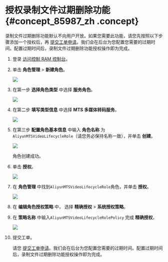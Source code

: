 # 授权录制文件过期删除功能 {#concept_85987_zh .concept}

录制文件过期删除功能默认不向用户开放。如果您需要此功能，请您先按照以下步骤添加一个授权后，再 [提交工单申请](https://workorder.console.aliyun.com/console.htm)。我们会在后台为您配置您需要的过期时间。配置过期时间后，录制文件过期删除功能授权操作即为完成。

1.  登录 [访问控制 RAM 控制台](https://ram.console.aliyun.com/?spm=5176.2020520001.aliyun_topbar.18.69864bd3NihM7r#/overview)。

2.  单击 **角色管理** \> **新建角色**。

    ![](http://docs-aliyun.cn-hangzhou.oss.aliyun-inc.com/assets/pic/85987/cn_zh/1532073878064/licycle%E6%9D%83%E9%99%90%E8%AE%BE%E7%BD%AE1%20%E5%8D%95%E5%87%BB%E8%A7%92%E8%89%B2%E7%AE%A1%E7%90%86-%E6%96%B0%E5%BB%BA%E8%A7%92%E8%89%B2%E3%80%82.png)

3.  在第一步 **选择角色类型** 中选择 **服务角色**。

    ![](http://docs-aliyun.cn-hangzhou.oss.aliyun-inc.com/assets/pic/85987/cn_zh/1532074141999/lifecycle%20%E9%80%89%E6%8B%A9%E6%9C%8D%E5%8A%A1%E8%A7%92%E8%89%B2%202.png)

4.  在第二步 **填写类型信息** 中选择 **MTS 多媒体转码服务**。

    ![](http://docs-aliyun.cn-hangzhou.oss.aliyun-inc.com/assets/pic/85987/cn_zh/1532074204300/lifecycle%20%E9%80%89%E6%8B%A9%20mts%20%E5%A4%9A%E5%AA%92%E4%BD%93%E6%9C%8D%E5%8A%A1%203.png)

5.  在第三步 **配置角色基本信息** 中输入 **角色名称** 为`AliyunMTSVideoLifecycleRole`（请您务必保持名称一致），并单击 **创建**。

    ![](http://docs-aliyun.cn-hangzhou.oss.aliyun-inc.com/assets/pic/85987/cn_zh/1532074317051/lifecycle%20%E8%AE%BE%E7%BD%AE%E8%A7%92%E8%89%B2%E5%90%8D%E7%A7%B0%204.png)

    角色创建成功。

6.  单击 **授权**。

    ![](http://docs-aliyun.cn-hangzhou.oss.aliyun-inc.com/assets/pic/85987/cn_zh/1532075979334/lifecycle%20%E8%A7%92%E8%89%B2%E5%88%9B%E5%BB%BA%E6%88%90%E5%8A%9F.png)

7.  在 **角色管理** 中找到`AliyunMTSVideoLifecycleRole`角色，并单击 **授权**。

    ![](http://docs-aliyun.cn-hangzhou.oss.aliyun-inc.com/assets/pic/85987/cn_zh/1532076278340/lifecycle%20%E6%8E%88%E6%9D%83%206.png)

8.  在 **编辑角色授权策略** 中， 选择 **精确授权** \> **系统授权策略**。

9.  在 **策略名称** 中输入`AliyunMTSVideoLifecycleRolePolicy` 完成 **精确授权**，

    ![](http://docs-aliyun.cn-hangzhou.oss.aliyun-inc.com/assets/pic/85987/cn_zh/1532076413864/lifecycle%E7%B2%BE%E7%A1%AE%E6%8E%88%E6%9D%837.png)

10. 提交工单。

    请您 [提交工单申请](https://workorder.console.aliyun.com/console.htm)。我们会在后台为您配置您需要的过期时间。配置过期时间后，录制文件过期删除功能授权操作即为完成。


